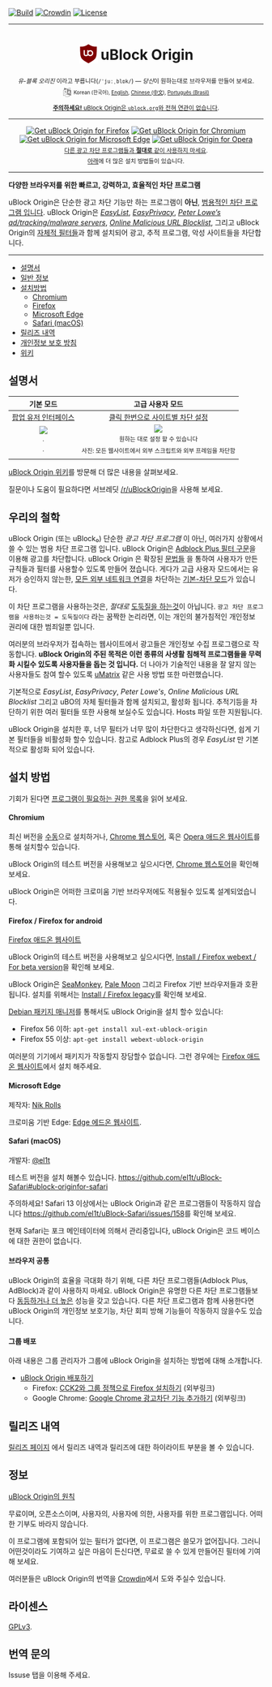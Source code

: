 [![Build](https://travis-ci.org/gorhill/uBlock.svg?branch=master)](https://travis-ci.org/gorhill/uBlock)
[![Crowdin](https://d322cqt584bo4o.cloudfront.net/ublock/localized.svg)](https://crowdin.com/project/ublock)
[![License](https://img.shields.io/badge/License-GPLv3-blue.svg)](https://github.com/gorhill/uBlock/blob/master/LICENSE.txt)

*** 

<h1 align="center">
<sub>
<img  src="https://raw.githubusercontent.com/gorhill/uBlock/master/doc/img/icon38@2x.png" height="38" width="38">
</sub>
uBlock Origin
</h1>
<p align="center">
<sup> <!-- Pronounciation -->
      <i>유-블록 오리진</i>  이라고 부릅니다(<code>/ˈjuːˌblɒk/</code>) — <i>당신</i>이 원하는대로 브라우저를 만들어 보세요.
</sup>
<br>
<sup> <!-- Languages -->
      <img src="https://raw.githubusercontent.com/gorhill/uBlock/master/doc/img/languageicon-36.png" width="18" height="18">
      <sup>
            Korean (한국어),
                        <a href="https://github.com/gorhill/uBlock/blob/master/README.md">English</a>,
            <a href="https://github.com/fang5566/uBlock/blob/master/README.md#ublock-origin">Chinese (中文)</a>,
            <a href="https://github.com/ialexsilva/uBlock/blob/master/README.md#ublock-origin">Português (Brasil)</a>
      </sup>
</sup>
<br>
<sub><a href="https://github.com/gorhill/uBlock/wiki/uBlock-Origin-is-completely-unrelated-to-the-web-site-ublock.org"><b>주의하세요!</b> uBlock Origin은 <code>ublock.org</code>와 전혀 연관이 없습니다</a>.</sub>
</p>

***

<p align="center">
<a href="https://addons.mozilla.org/addon/ublock-origin/"><img src="https://user-images.githubusercontent.com/585534/107280546-7b9b2a00-6a26-11eb-8f9f-f95932f4bfec.png" alt="Get uBlock Origin for Firefox"></a> 
<a href="https://chrome.google.com/webstore/detail/ublock-origin/cjpalhdlnbpafiamejdnhcphjbkeiagm"><img src="https://user-images.githubusercontent.com/585534/107280622-91a8ea80-6a26-11eb-8d07-77c548b28665.png" alt="Get uBlock Origin for Chromium"></a>
<a href="https://microsoftedge.microsoft.com/addons/detail/odfafepnkmbhccpbejgmiehpchacaeak"><img src="https://user-images.githubusercontent.com/585534/107280673-a5ece780-6a26-11eb-9cc7-9fa9f9f81180.png" alt="Get uBlock Origin for Microsoft Edge"></a>
<a href="https://addons.opera.com/extensions/details/ublock/"><img src="https://user-images.githubusercontent.com/585534/107280692-ac7b5f00-6a26-11eb-85c7-088926504452.png" alt="Get uBlock Origin for Opera"></a>
      <br><sub><a href="https://twitter.com/gorhill/status/1033706103782170625">다른 광고 차단 프로그램들과 <b>절대로</b> 같이 사용하지 마세요</a>.</sub>
      <br><sub><a href="#installation">아래</a>에 더 많은 설치 방법들이 있습니다.</sub>
</p>

***

**다양한 브라우저를 위한 빠르고, 강력하고, 효율적인 차단 프로그램**

uBlock Origin은 단순한 광고 차단 기능만 하는 프로그램이 **아닌**, [범용적인 차단 프로그램 입니다](https://github.com/gorhill/uBlock/wiki/Blocking-mode). uBlock Origin은 [_EasyList_](https://easylist.github.io/#easylist), [_EasyPrivacy_](https://easylist.github.io/#easyprivacy), [_Peter Lowe’s ad/tracking/malware servers_](https://pgl.yoyo.org/adservers/policy.php), [_Online Malicious URL Blocklist_](https://gitlab.com/curben/urlhaus-filter#urlhaus-malicious-url-blocklist), 그리고 uBlock Origin의 [자체적 필터들](https://github.com/uBlockOrigin/uAssets/tree/master/filters)과 함께 설치되어 광고, 추적 프로그램, 악성 사이트들을 차단합니다.

***

* [설명서](#설명서)
* [일반 정보](#우리의-철학)
* [설치방법](#설치-방법)
  * [Chromium](#chromium)
  * [Firefox](#firefox--firefox-for-android)
  * [Microsoft Edge](#microsoft-edge)
  - [Safari (macOS)](#safari-macos)
* [릴리즈 내역](#릴리즈-내역)
* [개인정보 보호 방침](https://github.com/gorhill/uBlock/wiki/Privacy-policy)
* [위키](https://github.com/gorhill/uBlock/wiki)

## 설명서

 기본 모드 | 고급 사용자 모드
:----------:|:------------------:
[팝업 유저 인터페이스](https://github.com/gorhill/uBlock/wiki/Quick-guide:-popup-user-interface) | [클릭 한번으로 사이트별 차단 설정](https://github.com/gorhill/uBlock/wiki/Dynamic-filtering:-quick-guide) 
<a href="https://github.com/gorhill/uBlock/wiki/Quick-guide:-popup-user-interface"><img src="https://user-images.githubusercontent.com/585534/84045360-b10ee580-a976-11ea-9e91-29c2107b47c2.png" /></a><br><sup>.<br>.</sup> | <a href="https://github.com/gorhill/uBlock/wiki/Dynamic-filtering:-quick-guide"><img src="https://user-images.githubusercontent.com/585534/84045366-b1a77c00-a976-11ea-9121-e8c8f35c66c8.png" /></a><br><sup>원하는 대로 설정 할 수 있습니다<br>사진: 모든 웹사이트에서 외부 스크립트와 외부 프레임을 차단함 </sup>

[uBlock Origin 위키](https://github.com/gorhill/uBlock/wiki)를 방문해 더 많은 내용을 살펴보세요.

질문이나 도움이 필요하다면 서브레딧 [/r/uBlockOrigin](https://www.reddit.com/r/uBlockOrigin/)을 사용해 보세요.

## 우리의 철학

uBlock Origin (또는 uBlock₀) 단순한 *광고 차단 프로그램* 이 아닌, 여러가지 상황에서 쓸 수 있는 범용 차단 프로그램 입니다. uBlock Origin은 [Adblock Plus 필터 구문](https://adblockplus.org/en/filters)을 이용해 광고를 차단합니다. uBlock Origin 은 확장된 [문법들](https://github.com/gorhill/uBlock/wiki/Filter-syntax-extensions) 을 통하여 사용자가 만든 규칙들과 필터를 사용할수 있도록 만들어 졌습니다. 게다가 고급 사용자 모드에서는 유저가 승인하지 않는한, [모든 외부 네트워크 연결](https://requestpolicycontinued.github.io/#what-are-cross-site-requests)을 차단하는  [기본-차단 모드](https://github.com/gorhill/uBlock/wiki/Dynamic-filtering:-default-deny)가 있습니다.

이 차단 프로그램을 사용하는것은, *절대로* [도둑질을 하는것](https://twitter.com/LeaVerou/status/518154828166725632)이  아닙니다. `광고 차단 프로그램을 사용하는것 = 도둑질이다` 라는 꿈짝한 논리라면, 이는 개인의 불가침적인 개인정보 권리에 대한 범죄일뿐 입니다.

여러분의 브라우저가 접속하는 웹사이트에서 광고들은 개인정보 수집 프로그램으로 작동합니다. **uBlock Origin의 주된 목적은 이런 종류의 사생활 침해적 프로그램들을 무력화 시킬수 있도록 사용자들을 돕는 것 입니다.** 더 나아가 기술적인 내용을 잘 알지 않는 사용자들도 참여 할수 있도록 [uMatrix](https://github.com/gorhill/uMatrix) 같은 사용 방법 또한 마련했습니다.

기본적으로 _EasyList_, _EasyPrivacy_, _Peter Lowe's_, _Online Malicious URL Blocklist_ 그리고 uBO의 자체 필터들과 함께 설치되고, 활성화 됩니다. 추적기등을 차단하기 위한 여러 필터들 또한 사용해 보실수도 있습니다. Hosts 파일 또한 지원됩니다.

uBlock Origin을 설치한 후, 너무 필터가 너무 많이 차단한다고 생각하신다면, 쉽게 기본 필터들을 비활성화 할수 있습니다. 참고로 Adblock Plus의 경우 _EasyList_ 만 기본적으로 활성화 되어 있습니다.

## 설치 방법

기회가 된다면 [프로그램이 필요하는 권한 목록](https://github.com/gorhill/uBlock/wiki/Permissions)을 읽어 보세요.

#### Chromium

최신 버전을 [수동](https://github.com/gorhill/uBlock/tree/master/dist#install)으로 설치하거나, [Chrome 웹스토어](https://chrome.google.com/webstore/detail/ublock-origin/cjpalhdlnbpafiamejdnhcphjbkeiagm), 혹은 [Opera 애드온 웹사이트](https://addons.opera.com/extensions/details/ublock/)를 통해 설치할수 있습니다.

uBlock Origin의 테스트 버전을 사용해보고 싶으시다면, [Chrome 웹스토어](https://chrome.google.com/webstore/detail/ublock-origin-dev-build/cgbcahbpdhpcegmbfconppldiemgcoii)을 확인해 보세요.

uBlock Origin은 어떠한 크로미움 기반 브라우저에도 적용될수 있도록 설계되었습니다.

#### Firefox / Firefox for android

[Firefox 애드온 웹사이트](https://addons.mozilla.org/addon/ublock-origin/)

uBlock Origin의 테스트 버전을 사용해보고 싶으시다면, [Install / Firefox webext / For beta version](https://github.com/gorhill/uBlock/blob/master/dist/README.md#for-beta-version)을 확인해 보세요.

uBlock Origin은 [SeaMonkey](http://www.seamonkey-project.org/), [Pale Moon](https://www.palemoon.org/) 그리고 Firefox 기반 브라우저들과 호환됩니다. 설치를 위해서는 [Install / Firefox legacy](https://github.com/gorhill/uBlock/blob/master/dist/README.md#firefox-legacy)를 확인해 보세요.

[Debian 패키지 매니저](https://packages.debian.org/stable/source/ublock-origin)를 통해서도 uBlock Origin을 설치 할수 있습니다:

- Firefox 56 이하: `apt-get install xul-ext-ublock-origin`
- Firefox 55 이상: `apt-get install webext-ublock-origin`

여러분의 기기에서 패키지가 작동할지 장담할수 없습니다. 그런 경우에는 [Firefox 애드온 웹사이트](https://addons.mozilla.org/addon/ublock-origin/)에서 설치 해주세요.

#### Microsoft Edge

제작자: [Nik Rolls](https://github.com/nikrolls/uBlock-Edge)

크로미움 기반 Edge: [Edge 에드온 웹사이트](https://microsoftedge.microsoft.com/addons/detail/odfafepnkmbhccpbejgmiehpchacaeak).

#### Safari (macOS)

개발자: [@el1t](https://github.com/el1t)

테스트 버전을 설치 해볼수 있습니다. <https://github.com/el1t/uBlock-Safari#ublock-originfor-safari>

주의하세요! Safari 13 이상에서는 uBlock Origin과 같은 프로그램들이 작동하지 않습니다 <https://github.com/el1t/uBlock-Safari/issues/158>를 확인해 보세요.

현재 Safari는 포크 메인테이터에 의해서 관리중입니다, uBlock Origin은 코드 베이스에 대한 권한이 없습니다.

#### 브라우저 공통

uBlock Origin의 효율을 극대화 하기 위해, 다른 차단 프로그램들(Adblock Plus, AdBlock)과 같이 사용하지 마세요. uBlock Origin은 유명한 다른 차단 프로그램들보다 [동등하거나 더 높은](#blocking) 성능을 갖고 있습니다. 다른 차단 프로그램과 함께 사용한다면 uBlock Origin의 개인정보 보호기능, 차단 회피 방해 기능들이 작동하지 않을수도 있습니다.

#### 그룹 배포

아래 내용은 그룹 관리자가 그룹에 uBlock Origin을 설치하는 방법에 대해 소개합니다.

- [uBlock Origin 배포하기](https://github.com/gorhill/uBlock/wiki/Deploying-uBlock-Origin)
    - Firefox: [CCK2와 그룹 정책으로 Firefox 설치하기](http://decentsecurity.com/ublock-for-firefox-deployment/) (외부링크)
    - Google Chrome: [Google Chrome 광고차단 기능 추가하기](https://decentsecurity.com/ublock-for-google-chrome-deployment/) (외부링크)

## 릴리즈 내역

[릴리즈 페이지](https://github.com/gorhill/uBlock/releases) 에서 릴리즈 내역과 릴리즈에 대한 하이라이트 부분을 볼 수 있습니다.

## 정보

[uBlock Origin의 원칙](MANIFESTO.md)

무료이며, 오픈소스이며, 사용자의, 사용자에 의한, 사용자를 위한 프로그램입니다. 어떠한 기부도 바라지 않습니다.

이 프로그램에 포함되어 있는 필터가 없다면, 이 프로그램은 쓸모가 없어집니다. 그러니 어떤것이라도 기여하고 싶은 마음이 든신다면, 무료로 쓸 수 있게 만들어진 필터에 기여해 보세요.

여러분들은 uBlock Origin의 번역을 [Crowdin](https://crowdin.net/project/ublock)에서 도와 주실수 있습니다.

## 라이센스

[GPLv3](https://github.com/gorhill/uBlock/blob/master/LICENSE.txt).

## 번역 문의

Issuse 탭을 이용해 주세요.
